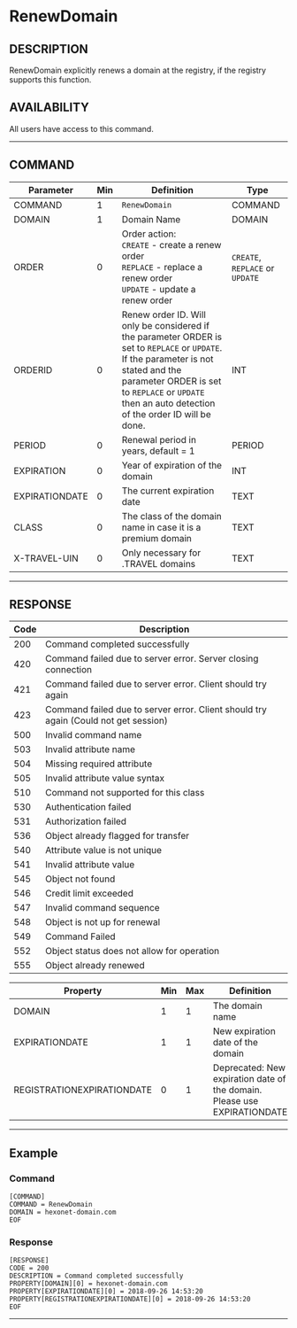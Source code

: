 # RenewDomain

## DESCRIPTION
RenewDomain explicitly renews a domain at the registry, if the registry supports this function.

## AVAILABILITY
All users have access to this command.

----
## COMMAND

Parameter | Min | Definition | Type
---- | ---- | ---- | ----
COMMAND | 1 | `RenewDomain` | COMMAND
DOMAIN | 1 | Domain Name | DOMAIN
ORDER | 0 | Order action:<br>`CREATE` - create a renew order<br>`REPLACE` - replace a renew order<br>`UPDATE` - update a renew order | `CREATE`, `REPLACE` or `UPDATE`
ORDERID | 0 | Renew order ID. Will only be considered if the parameter ORDER is set to `REPLACE` or `UPDATE`. If the parameter is not stated and the parameter ORDER is set to `REPLACE` or `UPDATE` then an auto detection of the order ID will be done. | INT
PERIOD | 0 | Renewal period in years, default = 1 | PERIOD
EXPIRATION | 0 | Year of expiration of the domain | INT
EXPIRATIONDATE | 0 | The current expiration date | TEXT
CLASS | 0 | The class of the domain name in case it is a premium domain | TEXT
X-TRAVEL-UIN | 0 | Only necessary for .TRAVEL domains | TEXT

----
## RESPONSE

Code | Description
---- | ----
200 | Command completed successfully
420 | Command failed due to server error. Server closing connection
421 | Command failed due to server error. Client should try again
423 | Command failed due to server error. Client should try again (Could not get session)
500 | Invalid command name
503 | Invalid attribute name
504	| Missing required attribute
505	| Invalid attribute value syntax
510	| Command not supported for this class
530	| Authentication failed
531	| Authorization failed
536	| Object already flagged for transfer
540	| Attribute value is not unique
541	| Invalid attribute value
545	| Object not found
546	| Credit limit exceeded
547	| Invalid command sequence
548	| Object is not up for renewal
549 | Command Failed
552	| Object status does not allow for operation
555	| Object already renewed

Property | Min | Max | Definition | Type
---- | ---- | ---- | ---- | ----
DOMAIN | 1 | 1 | The domain name | DOMAIN
EXPIRATIONDATE | 1 | 1 | New expiration date of the domain | DATETIME
REGISTRATIONEXPIRATIONDATE | 0 | 1 | Deprecated: New expiration date of the domain. Please use EXPIRATIONDATE  | DATETIME

----
## Example

### Command

```
[COMMAND]
COMMAND = RenewDomain
DOMAIN = hexonet-domain.com
EOF
```
### Response

```
[RESPONSE]
CODE = 200
DESCRIPTION = Command completed successfully
PROPERTY[DOMAIN][0] = hexonet-domain.com
PROPERTY[EXPIRATIONDATE][0] = 2018-09-26 14:53:20
PROPERTY[REGISTRATIONEXPIRATIONDATE][0] = 2018-09-26 14:53:20
EOF
```

----
